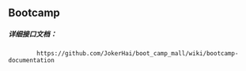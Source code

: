 ## Bootcamp

##### 详细接口文档：

```http
		https://github.com/JokerHai/boot_camp_mall/wiki/bootcamp-documentation
```
